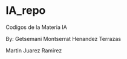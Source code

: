 # IA_repo
Codigos de la Materia IA

By:
Getsemani Montserrat Henandez Terrazas

Martin Juarez Ramirez

